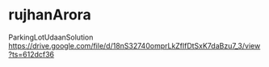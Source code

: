 # rujhanArora
ParkingLotUdaanSolution
https://drive.google.com/file/d/18nS32740omprLkZflfDtSxK7daBzu7_3/view?ts=612dcf36
